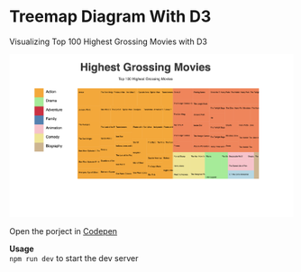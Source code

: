 # Treemap Diagram With D3
Visualizing Top 100 Highest Grossing Movies with D3

![alt text](src/banner.png "Treemap Diagram")

Open the porject in [Codepen](https://codepen.io/Darbaz/pen/VweJxMg)

**Usage** <br/>
`npm run dev` to start the dev server